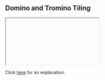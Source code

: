 ##  Domino and Tromino Tiling 

<iframe></iframe>

Click [here](Explanation.md) for an explanation.

